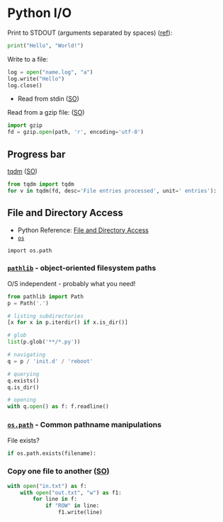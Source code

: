 # Python I/O

Print to STDOUT (arguments separated by spaces) ([ref](https://www.safaribooksonline.com/library/view/programming-in-python/9780321699909/ch01.html)):

```python
print("Hello", "World!")
```

Write to a file:

```python
log = open("name.log", "a")
log.write("Hello")
log.close()
```

* Read from stdin ([SO](https://stackoverflow.com/questions/1450393/how-do-you-read-from-stdin-in-python))

Read from a gzip file: ([SO](https://stackoverflow.com/a/30062604/125246))

```python
import gzip
fd = gzip.open(path, 'r', encoding='utf-8')
```

## Progress bar

[tqdm](https://github.com/tqdm/tqdm) ([SO](https://stackoverflow.com/a/26394657/125246))

```python
from tqdm import tqdm
for v in tqdm(fd, desc='File entries processed', unit=' entries'):
```

## File and Directory Access

* Python Reference: [File and Directory Access](https://docs.python.org/3/library/filesys.html)
* [`os`](https://docs.python.org/3/library/os.html#files-and-directories)

```import os.path```

### [`pathlib`](https://docs.python.org/3/library/pathlib.html#module-pathlib) - object-oriented filesystem paths

O/S independent - probably what you need!

```python
from pathlib import Path
p = Path('.')

# listing subdirectories
[x for x in p.iterdir() if x.is_dir()]

# glob
list(p.glob('**/*.py'))

# navigating
q = p / 'init.d' / 'reboot'

# querying
q.exists()
q.is_dir()

# opening
with q.open() as f: f.readline()
```

### [`os.path`](https://docs.python.org/3/library/os.path.html) - Common pathname manipulations

File exists?

```python
if os.path.exists(filename):
```
### Copy one file to another ([SO](https://stackoverflow.com/a/15343861/125246))

```python
with open("in.txt") as f:
    with open("out.txt", "w") as f1:
        for line in f:
            if "ROW" in line:
                f1.write(line) 
```